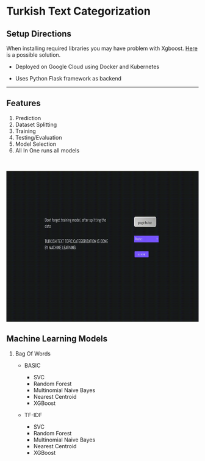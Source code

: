# Turkish Text Categorization


## Setup Directions

When installing required libraries you may have problem with Xgboost. [Here](https://stackoverflow.com/questions/33749735/how-to-install-xgboost-package-in-python-windows-platform/39811079#39811079) is a possible solution.

- Deployed on Google Cloud using Docker and Kubernetes

- Uses Python Flask framework as backend
---
## Features    

1.  Prediction
2.  Dataset Splitting
3.  Training
4.  Testing/Evaluation
5.  Model Selection
6.  All In One runs all models
<br>
<p align="center">
  <img width =704 height=396 src="https://github.com/DevMilk/Turkish-Text-Categorization/blob/main/usage/usage.gif">
</p>            


## Machine Learning Models    
1. Bag Of Words

    - BASIC

        * SVC
        * Random Forest
        * Multinomial Naive Bayes
        * Nearest Centroid
        * XGBoost
    - TF-IDF

        * SVC
        * Random Forest
        * Multinomial Naive Bayes
        * Nearest Centroid
        * XGBoost
    
